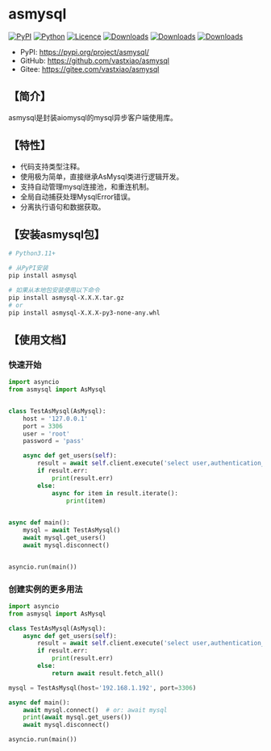 # asmysql

[![PyPI](https://img.shields.io/pypi/v/asmysql.svg?logo=pypi&logoColor=FFE873)](https://pypi.org/project/asmysql/)
[![Python](https://img.shields.io/pypi/pyversions/asmysql.svg?logo=python&logoColor=FFE873)](https://pypi.org/project/asmysql/)
[![Licence](https://img.shields.io/github/license/Vastxiao/asmysql.svg)](https://github.com/Vastxiao/asmysql/blob/main/LICENSE)
[![Downloads](https://static.pepy.tech/badge/asmysql)](https://pepy.tech/project/asmysql)
[![Downloads](https://static.pepy.tech/badge/asmysql/month)](https://pepy.tech/project/asmysql)
[![Downloads](https://static.pepy.tech/badge/asmysql/week)](https://pepy.tech/project/asmysql)

* PyPI: https://pypi.org/project/asmysql/
* GitHub: https://github.com/vastxiao/asmysql
* Gitee: https://gitee.com/vastxiao/asmysql

## 【简介】

asmysql是封装aiomysql的mysql异步客户端使用库。

## 【特性】

* 代码支持类型注释。
* 使用极为简单，直接继承AsMysql类进行逻辑开发。
* 支持自动管理mysql连接池，和重连机制。
* 全局自动捕获处理MysqlError错误。
* 分离执行语句和数据获取。

## 【安装asmysql包】

```sh
# Python3.11+

# 从PyPI安装
pip install asmysql

# 如果从本地包安装使用以下命令
pip install asmysql-X.X.X.tar.gz
# or
pip install asmysql-X.X.X-py3-none-any.whl
```

## 【使用文档】

### 快速开始

```python
import asyncio
from asmysql import AsMysql


class TestAsMysql(AsMysql):
    host = '127.0.0.1'
    port = 3306
    user = 'root'
    password = 'pass'

    async def get_users(self):
        result = await self.client.execute('select user,authentication_string,host from mysql.user')
        if result.err:
            print(result.err)
        else:
            async for item in result.iterate():
                print(item)

                
async def main():
    mysql = await TestAsMysql()
    await mysql.get_users()
    await mysql.disconnect()


asyncio.run(main())
```

### 创建实例的更多用法

```python
import asyncio
from asmysql import AsMysql

class TestAsMysql(AsMysql):
    async def get_users(self):
        result = await self.client.execute('select user,authentication_string,host from mysql.user')
        if result.err:
            print(result.err)
        else:
            return await result.fetch_all()

mysql = TestAsMysql(host='192.168.1.192', port=3306)

async def main():
    await mysql.connect()  # or: await mysql
    print(await mysql.get_users())
    await mysql.disconnect()

asyncio.run(main())
```
